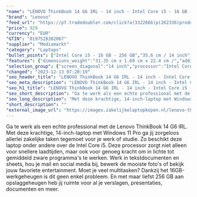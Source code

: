 ```yaml
---
"name": "LENOVO ThinkBook 14 G6 IRL - 14 inch - Intel Core i5 - 16 GB - 256 GB - Windows 11 Pro"
"brand": "Lenovo"
"feed_url": "https://pf.tradedoubler.com/click?a(3322666)p(262336)product(50617-1795818)ttid(3)url(https%3A%2F%2Fwww.mediamarkt.nl%2Fnl%2Fproduct%2F_lenovo-thinkbook-14-g6-irl-14-inch-intel-core-i5-16-gb-256-gb-windows-11-pro-1795818.html%3Futm_source%3Dtradedoubler%26utm_medium%3Daff-comparison%26utm_term%3D1795818)"
"price": 929
"currency": "EUR"
"GTIN": "0197528382067"
"supplier": "Mediamarkt"
"category": "Laptops"
"bullet_points": ["Intel Core i5 - 16 GB - 256 GB","35,6 cm / 14 inch","WUXGA - 35,6 cm / 14 inch","SSD , 256 GB , M.2 via PCIe","2x USB 3.2 (Gen 1, Type-A), 1x USB 3.2 (Gen 2, Type-C) met DisplayPort, 1x netwerkaansluiting (RJ-45), 1x HDMI 2.1, 1x Thunderbolt 4, 1x hoofdtelefoon-/microfooncombo, 1x SD-kaartlezer","Lithium polymer","31.35 cm x 1.69 cm x 22.4 cm /"]
"features": {"dimensions_weight":"31.35 cm x 1.69 cm x 22.4 cm /","additional_update_information":"Voor zover op de afbeeldingen apps worden getoond, geldt dat MediaMarkt niet kan garanderen dat de apps tijdens de volledige levensduur van het product goed zullen blijven functioneren. Dit hangt af van het beleid van de fabrikant.","image_ratio":"16:10","bluetooth":"Ja","product_height":"1,69 cm","manufacturer_guarantee":"2 jaar","panel_type":"IPS (In-Plane Switching)","touchscreen":"Nee","screen_diagonal_inches":"14 inch","manufacturer_supported_software_updates":"Onbekend","weight":"1,38 kg","scope_of_delivery":"Laptop, AC-adapter (65 W), handleiding","old_price":"1039.00","ram_configuration":"1x 16 GB SO-DIMM","integrated_mike":"Ja","speakers":"Ja","convertibility":"Vast scherm","memory_speeds":"5200 MHz","processor_speed_with_turbo":"4.6 GHz","previous_price":"1039.00","product_introduction_date":"2023-10-20","model_year":"2023","processor":"Intel Core i5-1335U","shipping_costs":"0.00","screen_type":"Mat scherm","memory_size":"16 GB","battery_capacity":"45 Wh","screen_diagonal_cm_inch":"35,6 cm / 14 inch","number_of_processor_cores":"10","product_width":"31,35 cm","processor_brand":"Intel®","wlan_standards":"WiFi 6 (802.11AX)","delivery_time":"1","bluetooth_version":"5.1","brightness":"300 cd/m²","configuration":"Intel Core i5 - 16 GB - 256 GB","product_manufacturer":"LENOVO","total_storage_space_in_gb":"256 GB","color":"Grijs","battery_type":"Lithium polymer","product_type":"Laptop","product_depth":"22,4 cm","type_of_1_hard_disk":"SSD","capacity_of_1_hard_disk":"256 GB","manufacturer_part_number":"21KG000WMH","ram_type":"DDR5","front_camera":"Ja","screen_diagonal_cm":"35,6 cm","depth":"22,4 cm","integrated_webcam":"Ja","processor_model":"Core™ i5","update_policy":"Onbekend","wlan":"Ja","processor_clock_rate":"1.3 GHz","connections":"2x USB 3.2 (Gen 1, Type-A), 1x USB 3.2 (Gen 2, Type-C) met DisplayPort, 1x netwerkaansluiting (RJ-45), 1x HDMI 2.1, 1x Thunderbolt 4, 1x hoofdtelefoon-/microfooncombo, 1x SD-kaartlezer","image_quality":"WUXGA","short_description":"THINKBOOK 14 G6 IRL - 21KG000WMH","height":"1,69 cm","hard_disk_1":"SSD , 256 GB , M.2 via PCIe","card_reader":"Ja","resolution":"1920 x 1200","total_storage_space":"256 GB","operating_system":"Windows"}
"selection_group": {"screen_diagonal":"14 inch","processor":"Intel Core i5","changed_price_past_3_days":false,"product_family":"ThinkBook"}
"changed": "2023-12-13 07:20:19"
"seo_header_title": "LENOVO ThinkBook 14 G6 IRL - 14 inch - Intel Core i5 - 16 GB - 256 GB - Windows 11 Pro"
"seo_meta_description": "LENOVO ThinkBook 14 G6 IRL - 14 inch - Intel Core i5 - 16 GB - 256 GB - Windows 11 Pro"
"seo_h1_title": "LENOVO ThinkBook 14 G6 IRL - 14 inch - Intel Core i5 - 16 GB - 256 GB - Windows 11 Pro"
"seo_short_description": "Ga te werk als een echte professional met de Lenovo ThinkBook 14 G6 IRL."
"seo_long_description": "Met deze krachtige, 14-inch-laptop met Windows 11 Pro ga jij zorgeloos allerlei zakelijke taken tegemoet voor je werk of studie. Zo beschikt deze laptop onder andere over de Intel Core i5. Deze processor zorgt niet alleen voor snellere laadtijden, maar ook voor genoeg kracht om in lichte tot gemiddeld zware programma's te werken. Werk in tekstdocumenten en sheets, hou je mail en social media bij, bewerk de mooiste foto's of bekijk jouw favoriete entertainment. Moet je veel multitasken? Dankzij het 16GB-werkgeheugen is dit geen enkel probleem. En met maar liefst 256 GB aan opslaggeheugen heb jij ruimte voor al je verslagen, presentaties, documenten en meer."
"short_description": ""
"external_image_url": "https://images.zakelijkelaptopkopen.nl/lenovo-thinkbook-14-g6-irl-14-inch-intel-core-i5-16-gb-256-gb-windows-11-pro-1795818.webp"
---
```


Ga te werk als een echte professional met de Lenovo ThinkBook 14 G6 IRL. Met deze krachtige, 14-inch-laptop met Windows 11 Pro ga jij zorgeloos allerlei zakelijke taken tegemoet voor je werk of studie. Zo beschikt deze laptop onder andere over de Intel Core i5. Deze processor zorgt niet alleen voor snellere laadtijden, maar ook voor genoeg kracht om in lichte tot gemiddeld zware programma's te werken. Werk in tekstdocumenten en sheets, hou je mail en social media bij, bewerk de mooiste foto's of bekijk jouw favoriete entertainment. Moet je veel multitasken? Dankzij het 16GB-werkgeheugen is dit geen enkel probleem. En met maar liefst 256 GB aan opslaggeheugen heb jij ruimte voor al je verslagen, presentaties, documenten en meer.